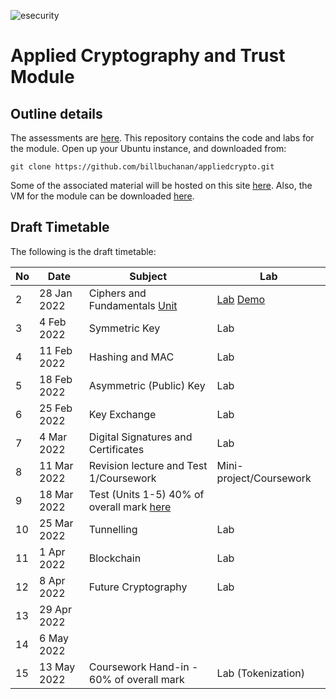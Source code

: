 ![esecurity](https://raw.githubusercontent.com/billbuchanan/appliedcrypto/main/z_associated/esecurity_graphics.png)

# Applied Cryptography and Trust Module 

## Outline details
The assessments are [here](https://github.com/billbuchanan/appliedcrypto/tree/main/z_assessments). This repository contains the code and labs for the module. Open up your Ubuntu instance, and downloaded from:
```
git clone https://github.com/billbuchanan/appliedcrypto.git
```

Some of the associated material will be hosted on this site [here](https://asecuritysite.com/csn11131). Also, the VM for the module can be downloaded [here](https://1drv.ms/u/s!AtLuQYeqHsJljfBbjVakRcSGIsQ3GA?e=DgvMbM).


## Draft Timetable
The following is the draft timetable:

| No | Date         | Subject                                            | Lab                            |
|----|--------------|----------------------------------------------------|--------------------------------|
| 2  | 28 Jan 2022  | Ciphers and Fundamentals [Unit](https://github.com/billbuchanan/appliedcrypto/tree/master/unit01_cipher_fundamentals)                      | [Lab](ttps://github.com/billbuchanan/appliedcrypto/blob/master/unit01_cipher_fundamentals/lab/new_lab01.pdf) [Demo](https://www.youtube.com/watch?v=v6H7lHblKes)         |
| 3  | 4 Feb 2022   | Symmetric Key                                  | Lab        |
| 4  | 11 Feb 2022  | Hashing and MAC                                | Lab                     |
| 5  | 18 Feb 2022  | Asymmetric (Public) Key                        | Lab                     |
| 6  | 25 Feb 2022  | Key Exchange                                   | Lab                     |
| 7  | 4 Mar 2022   | Digital Signatures and Certificates                 | Lab                    |
| 8  | 11 Mar 2022  | Revision lecture and Test 1/Coursework   | Mini-project/Coursework |
| 9  | 18 Mar 2022  | Test (Units 1-5) 40% of overall mark [here](https://github.com/billbuchanan/appliedcrypto/tree/main/z_assessments/test01) |                                |
| 10 | 25 Mar 2022  | Tunnelling                                     | Lab                      |
| 11 | 1 Apr 2022   | Blockchain                                                | Lab      |
| 12 | 8 Apr 2022   | Future Cryptography                                    | Lab                            |
| 13 | 29 Apr 2022  |                            |                             |
| 14 | 6 May 2022   |                                                    |                             |
| 15 | 13 May 2022  | Coursework Hand-in - 60% of overall mark    |     Lab (Tokenization)                           |









